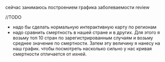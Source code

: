 сейчас занимаюсь построением графика заболеваемости
review 
 
//TODO 
* надо бы сделать нормальную интерактивную карту по регионам
* надо сравнить смертность в нашей стране и в других. Для этого я возьму топ 10 стран по зарегистрированным случаям и возьму среднее значение по смертности. Затем эту величину я нанесу на наш график.
чтобы посмотреть насколько сильно у нас кривая смертности отличается от ихней.  